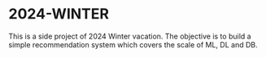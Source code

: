 # 2024-WINTER
This is a side project of 2024 Winter vacation. The objective is to build a simple recommendation system which covers the scale of ML, DL and DB.
